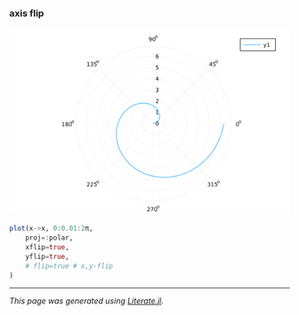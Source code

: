 ### axis flip

![axis_flip.png](images/axis_flip.png)

````julia
plot(x->x, 0:0.01:2π,
    proj=:polar,
    xflip=true,
    yflip=true,
    # flip=true # x,y-flip
)
````

---

*This page was generated using [Literate.jl](https://github.com/fredrikekre/Literate.jl).*

